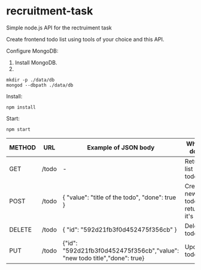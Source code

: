 # recruitment-task
Simple node.js API for the rectruiment task

Create frontend todo list using tools of your choice and this API.

Configure MongoDB:
1. Install MongoDB.
2. 
```
mkdir -p ./data/db
mongod --dbpath ./data/db
```

Install:
```
npm install
```

Start:
```
npm start
```

| METHOD | URL   | Example of JSON body                                                      | What it does                       |   |
|--------|-------|---------------------------------------------------------------------------|------------------------------------|---|
| GET    | /todo | -                                                                         | Returns list of all todos.         |   |
| POST   | /todo | {   "value": "title of the todo",   "done": true }                        | Creates new todo, returns it's id. |   |
| DELETE | /todo | { "id": "592d21fb3f0d452475f356cb" }                                      | Deletes todo.                      |   |
| PUT    | /todo  | {"id": "592d21fb3f0d452475f356cb","value": "new todo title","done": true} | Updates todo.                      |   |
